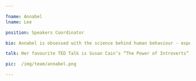 ```yaml
---

fname: Annabel
lname: Lee

position: Speakers Coordinator

bio: Annabel is obsessed with the science behind human behaviour - especially how marketing influences consumer behaviour. Which is why she spends her days analyzing how brands can best communicate with their audience. When she's not scrounging around the internet for social media content, she's perusing the New York Times as a proud subscriber. Annabel loves historical fiction, Harry Potter, online shopping and watching Jeopardy.

talk: Her favourite TED Talk is Susan Cain’s “The Power of Introverts”.

pic:  /img/team/annabel.png

---
```

